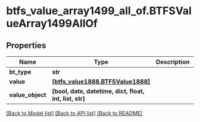 # btfs_value_array1499_all_of.BTFSValueArray1499AllOf

## Properties
Name | Type | Description | Notes
------------ | ------------- | ------------- | -------------
**bt_type** | **str** |  | [optional] 
**value** | [**[btfs_value1888.BTFSValue1888]**](BTFSValue1888.md) |  | [optional] 
**value_object** | **[bool, date, datetime, dict, float, int, list, str]** |  | [optional] 

[[Back to Model list]](../README.md#documentation-for-models) [[Back to API list]](../README.md#documentation-for-api-endpoints) [[Back to README]](../README.md)


